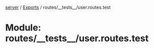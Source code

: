 [server](../README.md) / [Exports](../modules.md) / routes/\_\_tests\_\_/user.routes.test

# Module: routes/\_\_tests\_\_/user.routes.test
